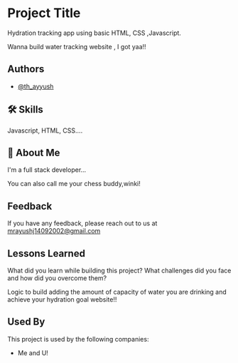 
# Project Title
Hydration tracking app using basic HTML, CSS ,Javascript.

Wanna build water tracking website , I got yaa!!
 


## Authors

- [@th_ayyush](https://www.github.com/th_ayyush)


## 🛠 Skills
Javascript, HTML, CSS....


## 🚀 About Me
I'm a full stack developer...

You can also call me your chess buddy,winki!
## Feedback

If you have any feedback, please reach out to us at mrayushj14092002@gmail.com


## Lessons Learned

What did you learn while building this project? What challenges did you face and how did you overcome them?

Logic to build adding the amount of capacity of water you are drinking and achieve your hydration goal website!! 
## Used By

This project is used by the following companies:

- Me and U!


